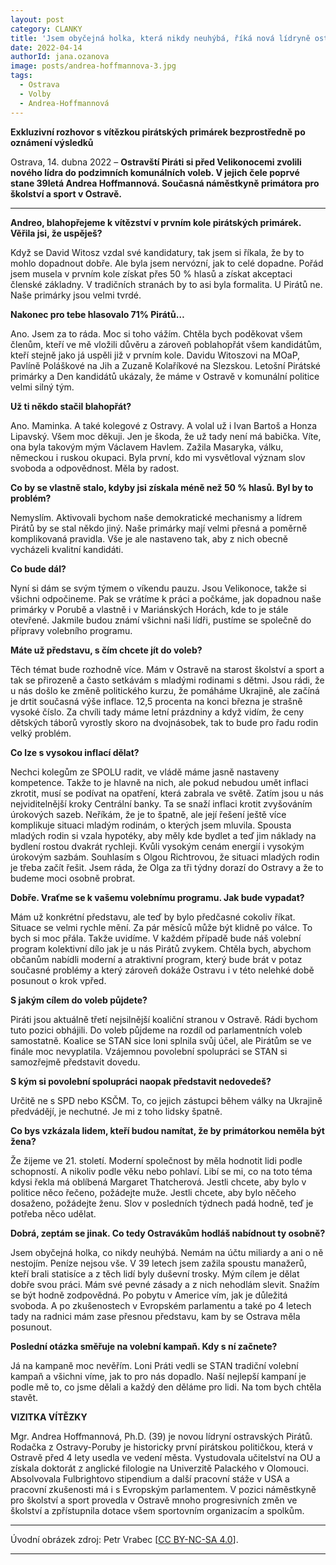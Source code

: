 ```yaml
---
layout: post
category: CLANKY
title: 'Jsem obyčejná holka, která nikdy neuhýbá, říká nová lídryně ostravských Pirátů Andrea Hoffmannová'			
date: 2022-04-14
authorId: jana.ozanova
image: posts/andrea-hoffmannova-3.jpg
tags:			
  - Ostrava
  - Volby
  - Andrea-Hoffmannová			
---
```


**Exkluzivní rozhovor s vítězkou pirátských primárek bezprostředně po oznámení výsledků**

Ostrava, 14. dubna 2022 – **Ostravští Piráti si před Velikonocemi zvolili nového lídra do podzimních komunálních voleb. V jejich čele poprvé stane 39letá Andrea Hoffmannová. Současná náměstkyně primátora pro školství a sport v Ostravě.**

<hr />

**Andreo, blahopřejeme k vítězství v prvním kole pirátských primárek. Věřila jsi, že uspěješ?**

Když se David Witosz vzdal své kandidatury, tak jsem si říkala, že by to mohlo dopadnout dobře. Ale byla jsem nervózní, jak to celé dopadne. Pořád jsem musela v prvním kole získat přes 50 % hlasů a získat akceptaci členské základny. V tradičních stranách by to asi byla formalita. U Pirátů ne. Naše primárky jsou velmi tvrdé.

**Nakonec pro tebe hlasovalo 71% Pirátů…**

Ano. Jsem za to ráda. Moc si toho vážím. Chtěla bych poděkovat všem členům, kteří ve mě vložili důvěru a zároveň poblahopřát všem kandidátům, kteří stejně jako já uspěli již v prvním kole. Davidu Witoszovi na MOaP, Pavlíně Poláškové na Jih a Zuzaně Kolaříkové na Slezskou. Letošní Pirátské primárky a Den kandidátů ukázaly, že máme v Ostravě v komunální politice velmi silný tým.

**Už ti někdo stačil blahopřát?**

Ano. Maminka. A také kolegové z Ostravy. A volal už i Ivan Bartoš a Honza Lipavský. Všem moc děkuji. Jen je škoda, že už tady není má babička. Víte, ona byla takovým mým Václavem Havlem. Zažila Masaryka, válku, německou i ruskou okupaci. Byla první, kdo mi vysvětloval význam slov svoboda a odpovědnost. Měla by radost.

**Co by se vlastně stalo, kdyby jsi získala méně než 50 % hlasů. Byl by to problém?**

Nemyslím. Aktivovali bychom naše demokratické mechanismy a lídrem Pirátů by se stal někdo jiný. Naše primárky mají velmi přesná a poměrně komplikovaná pravidla. Vše je ale nastaveno tak, aby z nich obecně vycházeli kvalitní kandidáti.

**Co bude dál?**

Nyní si dám se svým týmem o víkendu pauzu. Jsou Velikonoce, takže si všichni odpočineme. Pak se vrátíme k práci a počkáme, jak dopadnou naše primárky v Porubě a vlastně i v Mariánských Horách, kde to je stále otevřené. Jakmile budou známí všichni naši lídři, pustíme se společně do přípravy volebního programu.

**Máte už představu, s čím chcete jít do voleb?**

Těch témat bude rozhodně více. Mám v Ostravě na starost školství a sport a tak se přirozeně a často setkávám s mladými rodinami s dětmi. Jsou rádi, že u nás došlo ke změně politického kurzu, že pomáháme Ukrajině, ale začíná je drtit současná výše inflace. 12,5 procenta na konci března je strašně vysoké číslo. Za chvíli tady máme letní prázdniny a když vidím, že ceny dětských táborů vyrostly skoro na dvojnásobek, tak to bude pro řadu rodin velký problém.

**Co lze s vysokou inflací dělat?**

Nechci kolegům ze SPOLU radit, ve vládě máme jasně nastaveny kompetence. Takže to je hlavně na nich, ale pokud  nebudou umět inflaci zkrotit, musí se podívat na opatření, která zabrala ve světě. Zatím jsou u nás nejviditelnější kroky Centrální banky. Ta  se snaží inflaci krotit zvyšováním úrokových sazeb. Neříkám, že je to špatně, ale její řešení ještě více komplikuje situaci mladým rodinám, o kterých jsem mluvila. Spousta mladých rodin si vzala hypotéky, aby měly kde bydlet a teď jim náklady na bydlení rostou dvakrát rychleji. Kvůli vysokým cenám energií i vysokým úrokovým sazbám. Souhlasím s Olgou Richtrovou, že situaci mladých rodin je třeba začít řešit. Jsem ráda, že Olga za tři týdny dorazí do Ostravy a že to budeme moci osobně probrat.

**Dobře. Vraťme se k vašemu volebnímu programu. Jak bude vypadat?**

Mám už konkrétní představu, ale teď by bylo předčasné cokoliv říkat. Situace se velmi rychle mění. Za pár měsíců může být klidně po válce. To bych si moc přála. Takže uvidíme. V každém případě bude náš volební program kolektivní dílo jak je u nás Pirátů zvykem. Chtěla bych, abychom občanům nabídli moderní a atraktivní program, který bude brát v potaz současné problémy a který zároveň dokáže Ostravu i v této nelehké době posunout o krok vpřed.

**S jakým cílem do voleb půjdete?**

Piráti jsou aktuálně třetí nejsilnější koaliční stranou v Ostravě. Rádi bychom tuto pozici obhájili. Do voleb půjdeme na rozdíl od parlamentních voleb samostatně. Koalice se STAN sice loni splnila svůj účel, ale Pirátům se ve finále moc nevyplatila. Vzájemnou povolební spolupráci se STAN si samozřejmě představit dovedu.

**S kým si povolební spolupráci naopak představit nedovedeš?**

Určitě ne s SPD nebo KSČM. To, co jejich zástupci během války na Ukrajině předvádějí, je nechutné. Je mi z toho lidsky špatně.

**Co bys vzkázala lidem, kteří budou namítat, že by primátorkou neměla být žena?**

Že žijeme ve 21. století. Moderní společnost by měla hodnotit lidi podle schopností. A nikoliv podle věku nebo pohlaví. Libí se mi, co na toto téma kdysi řekla má oblíbená Margaret Thatcherová. Jestli chcete, aby bylo v politice něco řečeno, požádejte muže. Jestli chcete, aby bylo něčeho dosaženo, požádejte ženu. Slov v posledních týdnech padá hodně, teď je potřeba něco udělat.

**Dobrá, zeptám se jinak. Co tedy Ostravákům hodláš nabídnout ty osobně?**

Jsem obyčejná holka, co nikdy neuhýbá. Nemám na účtu miliardy a ani o ně nestojím. Peníze nejsou vše. V 39 letech jsem zažila spoustu manažerů, kteří brali statisíce a z těch lidí byly duševní trosky. Mým cílem je dělat dobře svou práci. Mám své pevné zásady a z nich nehodlám slevit. Snažím se být hodně zodpovědná. Po pobytu v Americe vím, jak je důležitá svoboda. A po zkušenostech v Evropském parlamentu a také po 4 letech tady na radnici mám zase přesnou představu, kam by se Ostrava měla posunout.

**Poslední otázka směřuje na volební kampaň. Kdy s ní začnete?**

Já na kampaně moc nevěřím. Loni Práti vedli se STAN tradiční volební kampaň a všichni víme, jak to pro nás dopadlo. Naší nejlepší kampaní je podle mě to, co jsme dělali a každý den děláme pro lidi. Na tom bych chtěla stavět.


**VIZITKA VÍTĚZKY**

Mgr. Andrea Hoffmannová, Ph.D. (39) je novou lídryní ostravských Pirátů. Rodačka z Ostravy-Poruby je historicky první pirátskou političkou, která v Ostravě před 4 lety usedla ve vedení města. Vystudovala učitelství na OU a získala doktorát z anglické filologie na Univerzitě Palackého v Olomouci. Absolvovala Fulbrightovo stipendium a další pracovní stáže v USA a pracovní zkušenosti má i s Evropským parlamentem. V pozici náměstkyně pro školství a sport provedla v Ostravě mnoho progresivních změn ve školství a zpřístupnila dotace všem sportovním organizacím a spolkům.

---

Úvodní obrázek zdroj: Petr Vrabec \[[CC BY-NC-SA 4.0](https://creativecommons.org/licenses/by-nc-sa/4.0/deed.cs)\].

- - -
